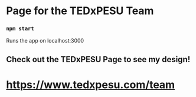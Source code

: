 # Page for the TEDxPESU Team

### `npm start`
Runs the app on localhost:3000

## Check out the TEDxPESU Page to see my design! 
# https://www.tedxpesu.com/team
